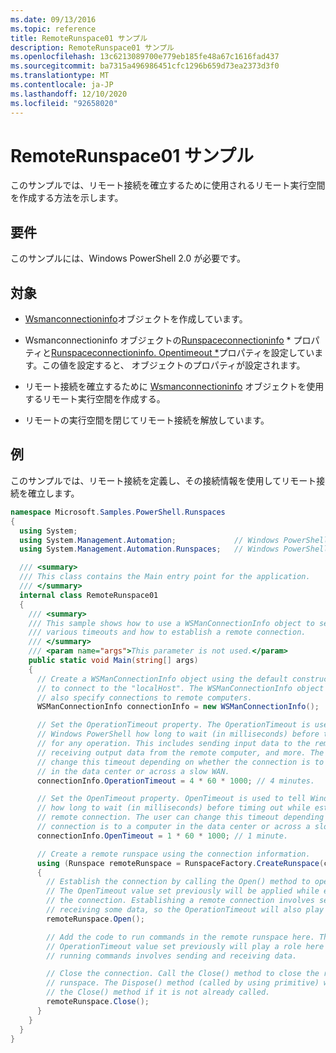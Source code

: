 ```yaml
---
ms.date: 09/13/2016
ms.topic: reference
title: RemoteRunspace01 サンプル
description: RemoteRunspace01 サンプル
ms.openlocfilehash: 13c6213089700e779eb185fe48a67c1616fad437
ms.sourcegitcommit: ba7315a496986451cfc1296b659d73ea2373d3f0
ms.translationtype: MT
ms.contentlocale: ja-JP
ms.lasthandoff: 12/10/2020
ms.locfileid: "92658020"
---
```

# <a name="remoterunspace01-sample"></a>RemoteRunspace01 サンプル

このサンプルでは、リモート接続を確立するために使用されるリモート実行空間を作成する方法を示します。

## <a name="requirements"></a>要件

 このサンプルには、Windows PowerShell 2.0 が必要です。

## <a name="demonstrates"></a>対象

- [Wsmanconnectioninfo](/dotnet/api/System.Management.Automation.Runspaces.WSManConnectionInfo)オブジェクトを作成しています。

- Wsmanconnectioninfo オブジェクトの[Runspaceconnectioninfo](/dotnet/api/System.Management.Automation.Runspaces.RunspaceConnectionInfo.OperationTimeout) * プロパティと[Runspaceconnectioninfo. Opentimeout *](/dotnet/api/System.Management.Automation.Runspaces.RunspaceConnectionInfo.OpenTimeout)プロパティを設定しています。この値を設定すると、 [](/dotnet/api/System.Management.Automation.Runspaces.WSManConnectionInfo)オブジェクトのプロパティが設定されます。

- リモート接続を確立するために [Wsmanconnectioninfo](/dotnet/api/System.Management.Automation.Runspaces.WSManConnectionInfo) オブジェクトを使用するリモート実行空間を作成する。

- リモートの実行空間を閉じてリモート接続を解放しています。

## <a name="example"></a>例

このサンプルでは、リモート接続を定義し、その接続情報を使用してリモート接続を確立します。

```csharp
namespace Microsoft.Samples.PowerShell.Runspaces
{
  using System;
  using System.Management.Automation;             // Windows PowerShell namespace.
  using System.Management.Automation.Runspaces;   // Windows PowerShell namespace.

  /// <summary>
  /// This class contains the Main entry point for the application.
  /// </summary>
  internal class RemoteRunspace01
  {
    /// <summary>
    /// This sample shows how to use a WSManConnectionInfo object to set
    /// various timeouts and how to establish a remote connection.
    /// </summary>
    /// <param name="args">This parameter is not used.</param>
    public static void Main(string[] args)
    {
      // Create a WSManConnectionInfo object using the default constructor
      // to connect to the "localHost". The WSManConnectionInfo object can
      // also specify connections to remote computers.
      WSManConnectionInfo connectionInfo = new WSManConnectionInfo();

      // Set the OperationTimeout property. The OperationTimeout is used to tell
      // Windows PowerShell how long to wait (in milliseconds) before timing out
      // for any operation. This includes sending input data to the remote computer,
      // receiving output data from the remote computer, and more. The user can
      // change this timeout depending on whether the connection is to a computer
      // in the data center or across a slow WAN.
      connectionInfo.OperationTimeout = 4 * 60 * 1000; // 4 minutes.

      // Set the OpenTimeout property. OpenTimeout is used to tell Windows PowerShell
      // how long to wait (in milliseconds) before timing out while establishing a
      // remote connection. The user can change this timeout depending on whether the
      // connection is to a computer in the data center or across a slow WAN.
      connectionInfo.OpenTimeout = 1 * 60 * 1000; // 1 minute.

      // Create a remote runspace using the connection information.
      using (Runspace remoteRunspace = RunspaceFactory.CreateRunspace(connectionInfo))
      {
        // Establish the connection by calling the Open() method to open the runspace.
        // The OpenTimeout value set previously will be applied while establishing
        // the connection. Establishing a remote connection involves sending and
        // receiving some data, so the OperationTimeout will also play a role in this process.
        remoteRunspace.Open();

        // Add the code to run commands in the remote runspace here. The
        // OperationTimeout value set previously will play a role here because
        // running commands involves sending and receiving data.

        // Close the connection. Call the Close() method to close the remote
        // runspace. The Dispose() method (called by using primitive) will call
        // the Close() method if it is not already called.
        remoteRunspace.Close();
      }
    }
  }
}
```
